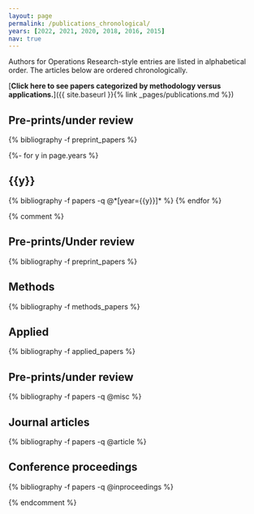 ```yaml
---
layout: page
permalink: /publications_chronological/
years: [2022, 2021, 2020, 2018, 2016, 2015]
nav: true
---
```



Authors for Operations Research-style entries are listed in alphabetical order. 
The articles below are ordered chronologically. 


[**Click here to see papers categorized by methodology versus applications.**]({{ site.baseurl }}{% link _pages/publications.md %})




<div class="publications">


<h2 id="preprints" class="year">Pre-prints/under review</h2>
{% bibliography -f preprint_papers %}


{%- for y in page.years %}
  <h2 class="year">{{y}}</h2>
  {% bibliography -f papers -q @*[year={{y}}]* %}
{% endfor %}




{% comment %}

<h2 id="preprints" class="year">Pre-prints/Under review</h2>
{% bibliography -f preprint_papers %}

<h2 id="methods" class="year">Methods</h2>
{% bibliography -f methods_papers %}

<h2 id="applied" class="year">Applied</h2>
{% bibliography -f applied_papers %}



<h2 id="preprints" class="year">Pre-prints/under review</h2>
{% bibliography -f papers -q @misc %}

<h2 id="journals" class="year">Journal articles</h2>
{% bibliography -f papers -q @article %}

<h2 id="conferences" class="year">Conference proceedings</h2>
{% bibliography -f papers -q @inproceedings %}

{% endcomment %}


</div>




